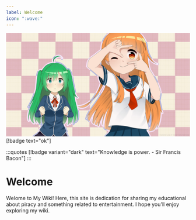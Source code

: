 ```yaml
---
label: Welcome
icon: ":wave:"
---
```


![](/static/cover.jpg)
[!badge text="ok"]
<style>
    .quotes {
        center-justified
        text-align: justify;
        text-align-last: center;
        padding-top: 3px;
        margin-bottom: 10px;
    }
</style>

:::quotes
[!badge variant="dark" text="Knowledge is power. - Sir Francis Bacon"]
:::

# Welcome

Welome to My Wiki! Here, this site is dedication for sharing my educational about piracy and something related to entertainment. I hope you'll enjoy exploring my wiki.
